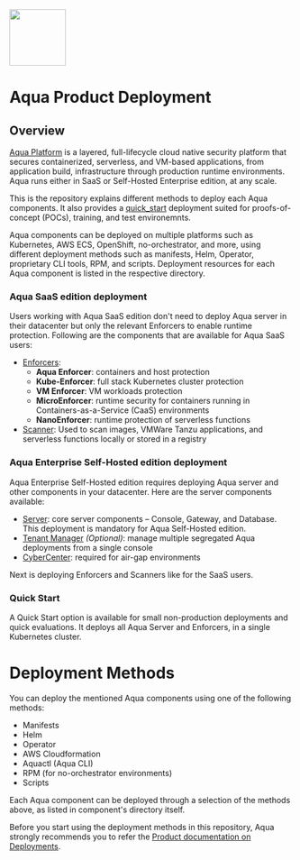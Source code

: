 <img src="https://avatars3.githubusercontent.com/u/12783832?s=200&v=4" height="100" width="100" />

# Aqua Product Deployment

## Overview

[Aqua Platform](https://www.aquasec.com/aqua-cloud-native-security-platform/) is a layered, full-lifecycle cloud native security platform that secures containerized, serverless, and VM-based applications, from application build, infrastructure through production runtime environments. Aqua runs either in SaaS or Self-Hosted Enterprise edition, at any scale.

 This is the repository explains different methods to deploy each Aqua components. It also provides a [quick_start](https://github.com/KoppulaRajender/deployments/tree/6.5_dev/quick_start) deployment suited for proofs-of-concept (POCs), training, and test environemnts.

 Aqua components can be deployed on multiple platforms such as Kubernetes, AWS ECS, OpenShift, no-orchestrator, and more, using different deployment methods such as manifests, Helm, Operator, proprietary CLI tools, RPM, and scripts. Deployment resources for each Aqua component is listed in the respective directory.

### Aqua SaaS edition deployment

Users working with Aqua SaaS edition don't need to deploy Aqua server in their datacenter but only the relevant Enforcers to enable runtime protection. Following are the components that are available for Aqua SaaS users:
* [Enforcers](https://github.com/KoppulaRajender/deployments/tree/6.5_dev/enforcers):  
  * **Aqua Enforcer**: containers and host protection
  * **Kube-Enforcer**: full stack Kubernetes cluster protection 
  * **VM Enforcer**: VM workloads protection
  * **MicroEnforcer**: runtime security for containers running in Containers-as-a-Service (CaaS) environments
  * **NanoEnforcer**: runtime protection of serverless functions
* [Scanner](https://github.com/KoppulaRajender/deployments/tree/6.5_dev/scanner): Used to scan images, VMWare Tanzu applications, and serverless functions locally or stored in a registry

### Aqua Enterprise Self-Hosted edition deployment

Aqua Enterprise Self-Hosted edition requires deploying Aqua server and other components in your datacenter. Here are the server components available:
*  [Server](https://github.com/KoppulaRajender/deployments/tree/6.5_dev/server): core server components – Console, Gateway, and Database. This deployment is mandatory for Aqua Self-Hosted edition. 
*  [Tenant Manager](https://github.com/KoppulaRajender/deployments/tree/6.5_dev/tenant_manager) *(Optional)*: manage multiple segregated Aqua deployments from a single console
*  [CyberCenter](https://github.com/KoppulaRajender/deployments/tree/6.5_dev/cyber_center): required for air-gap environments

Next is deploying Enforcers and Scanners like for the SaaS users.

### Quick Start

A Quick Start option is available for small non-production deployments and quick evaluations. It deploys all Aqua Server and Enforcers, in a single Kubernetes cluster.

# Deployment Methods

You can deploy the mentioned Aqua components using one of the following methods:
* Manifests
* Helm
* Operator
* AWS Cloudformation
* Aquactl (Aqua CLI)
* RPM (for no-orchestrator environments)
* Scripts

Each Aqua component can be deployed through a selection of the methods above, as listed in component's directory itself.

Before you start using the deployment methods in this repository, Aqua strongly recommends you to refer the [Product documentation on Deployments](https://docs.aquasec.com/docs/deployment-overview).
